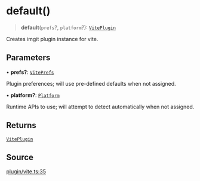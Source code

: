 # default()

> **default**(`prefs`?, `platform`?): [`VitePlugin`](../type-aliases/VitePlugin.md)

Creates imgit plugin instance for vite.

## Parameters

• **prefs?**: [`VitePrefs`](../type-aliases/VitePrefs.md)

Plugin preferences; will use pre-defined defaults when not assigned.

• **platform?**: [`Platform`](../../../server/type-aliases/Platform.md)

Runtime APIs to use; will attempt to detect automatically when not assigned.

## Returns

[`VitePlugin`](../type-aliases/VitePlugin.md)

## Source

[plugin/vite.ts:35](https://github.com/Elringus/Imgit/blob/f5cda02/src/plugin/vite.ts#L35)
